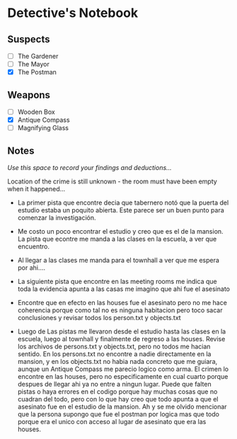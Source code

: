 # Detective's Notebook

## Suspects
- [ ] The Gardener
- [ ] The Mayor
- [x] The Postman

## Weapons
- [ ] Wooden Box
- [x] Antique Compass
- [ ] Magnifying Glass

## Notes
*Use this space to record your findings and deductions...*

Location of the crime is still unknown - the room must have been empty when it happened...

- La primer pista que encontre decia que tabernero notó que la puerta del estudio estaba un poquito abierta. Este parece ser un buen punto para comenzar la investigación.

- Me costo un poco encontrar el estudio y creo que es el de la mansion. La pista que econtre me manda a las clases en la escuela, a ver que encuentro.

- Al llegar a las clases me manda para el townhall a ver que me espera por ahi....

- La siguiente pista que encontre en las meeting rooms me indica que toda la evidencia apunta a las casas me imagino que ahi fue el asesinato


- Encontre que en efecto en las houses fue el asesinato pero no me hace coherencia porque como tal no es ninguna habitacion pero toco sacar conclusiones y revisar todos los person.txt y objects.txt

- Luego de Las pistas me llevaron desde el estudio hasta las clases en la escuela, luego al townhall y finalmente de regreso a las houses. Revise los archivos de persons.txt y objects.txt, pero no todos me hacian sentido. En los persons.txt no encontre a nadie directamente en la mansion, y en los objects.txt no habia nada concreto que me guiara, aunque un Antique Compass me parecio logico como arma. El crimen lo encontre en las houses, pero no especificamente en cual cuarto porque despues de llegar ahi ya no entre a ningun lugar. Puede que falten pistas o haya errores en el codigo porque hay muchas cosas que no cuadran del todo, pero con lo que hay creo que todo apunta a que el asesinato fue en el estudio de la mansion. Ah y se me olvido mencionar que la persona supongo que fue el postman por logica mas que todo porque era el unico con acceso al lugar de asesinato que era las houses.
